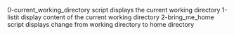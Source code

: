 0-current_working_directory script displays the current working directory
1-listit display content of the current working directory
2-bring_me_home script displays change from working directory to home directory
